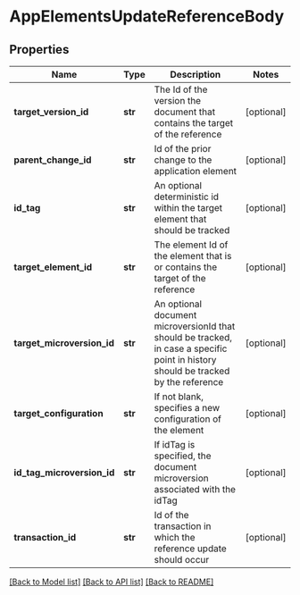 # AppElementsUpdateReferenceBody

## Properties
Name | Type | Description | Notes
------------ | ------------- | ------------- | -------------
**target_version_id** | **str** | The Id of the version the document that contains the target of the           reference | [optional] 
**parent_change_id** | **str** | Id of the prior change to the application element | [optional] 
**id_tag** | **str** | An optional deterministic id within the target element that should be tracked | [optional] 
**target_element_id** | **str** | The element Id of the element that is or contains the target of the           reference | [optional] 
**target_microversion_id** | **str** | An optional document microversionId that should be tracked, in           case a specific point in history should be tracked by the reference | [optional] 
**target_configuration** | **str** | If not blank, specifies a new configuration of the element | [optional] 
**id_tag_microversion_id** | **str** | If idTag is specified, the document microversion associated with           the idTag | [optional] 
**transaction_id** | **str** | Id of the transaction in which the reference update should occur | [optional] 

[[Back to Model list]](../README.md#documentation-for-models) [[Back to API list]](../README.md#documentation-for-api-endpoints) [[Back to README]](../README.md)


